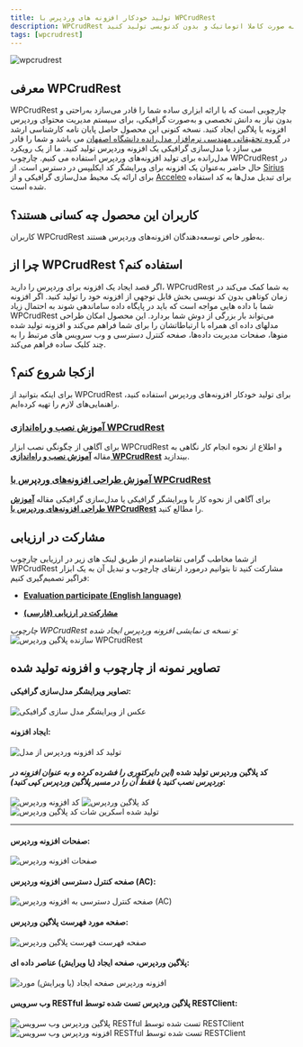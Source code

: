 ```yaml
---
title: تولید خودکار افزونه های وردپرس با WPCrudRest
description: WPCrudRest ابزاری است که با استفاده از آن می توانید افزونه های وردپرس را به صورت کاملا اتوماتیک و بدون کدنویسی تولید کنید.
tags: [wpcrudrest]
---
```

![wpcrudrest](/content/wpcrudrest/wpcrudrest-banner.png)
## معرفی WPCrudRest
WPCrudRest چارچوبی است که با ارائه ابزاری ساده شما را قادر می‌سازد به‌راحتی و بدون نیاز به دانش تخصصی و به‌صورت گرافیکی، برای سیستم مدیریت محتوای وردپرس افزونه یا پلاگین ایجاد کنید.
نسخه کنونی این محصول حاصل پایان نامه کارشناسی ارشد در [گروه تحقیقاتی مهندسی نرم‌افزار مدل‌رانده دانشگاه اصفهان](https://mdse.ui.ac.ir) می باشد و شما را قادر می سازد با مدل‌سازی گرافیکی یک افزونه وردپرس تولید کنید. ما از یک رویکرد مدل‌رانده برای تولید افزونه‌های وردپرس استفاده می کنیم.
چارچوب WPCrudRest در حال حاضر به‌عنوان یک افزونه برای ویرایشگر کد ایکلیپس در دسترس است. از [Sirius](https://www.eclipse.org/sirius/) برای ارائه یک محیط مدل‌سازی گرافیکی و از [Acceleo](https://www.eclipse.org/acceleo/download.html) برای تبدیل مدل‌ها به کد استفاده شده است.

## کاربران این محصول چه کسانی هستند؟
کاربران WPCrudRest  به‌طور خاص توسعه‌دهندگان افزونه‌های وردپرس هستند.
## چرا از WPCrudRest استفاده کنم؟
اگر قصد ایجاد یک افزونه برای وردپرس را دارید، WPCrudRest به شما کمک می‌کند در زمان کوتاهی بدون کد نویسی بخش قابل توجهی از افزونه خود را تولید کنید. اگر افزونه شما با داده هایی مواجه است که باید در پایگاه داده ساماندهی شوند به احتمال زیاد WPCrudRest می‌تواند بار بزرگی از دوش شما بردارد. این محصول امکان طراحی مدلهای داده ای همراه با ارتباطاتشان را برای شما فراهم می‌کند و افزونه تولید شده منوها، صفحات مدیریت داده‌ها، صفحه کنترل دسترسی و وب سرویس های مرتبط را به چند کلیک ساده فراهم می‌کند.

## ازکجا شروع کنم؟

برای اینکه بتوانید از WPCrudRest برای تولید خودکار افزونه‌های وردپرس استفاده کنید، راهنمایی‌های لازم را تهیه کرده‌ایم.

### [آموزش نصب و راه‌اندازی WPCrudRest](/fa/blog/wpcrudrest-setup)
برای آگاهی از چگونگی نصب ابزار WPCrudRest و اطلاع از نحوه انجام کار نگاهی به مقاله **[آموزش نصب و راه‌اندازی WPCrudRest](/fa/blog/wpcrudrest-setup)** بیندازید.

### [آموزش طراحی افزونه‌های وردپرس با WPCrudRest](/fa/blog/wpcrudrest-modelling)
برای آگاهی از نحوه کار با ویرایشگر گرافیکی یا مدل‌سازی گرافیکی مقاله **[آموزش طراحی افزونه‌های وردپرس با WPCrudRest](/fa/blog/wpcrudrest-modelling)** را مطالع کنید.

## مشارکت در ارزیابی
از شما مخاطب گرامی تقاضامندم از طریق لینک های زیر در ارزیابی چارچوب WPCrudRest مشارکت کنید تا بتوانیم درمورد ارتقای چارچوب و تبدیل آن به یک ابزار فراگیر تصمیم‌گیری کنیم:
* **[Evaluation participate (English language)](/en/blog/wpcrudrest-eval)**

* **[مشارکت در ارزیابی (فارسی)](/fa/blog/wpcrudrest-eval)**

_چارچوب WPCrudRest و نسخه ی نمایشی افزونه وردپرس ایجاد شده:_
![سازنده پلاگین وردپرس WPCrudRest](/content/wpcrudrest/wpcrudrest.gif)


## تصاویر نمونه از چارچوب و افزونه تولید شده
#### تصاویر ویرایشگر مدل‌سازی گرافیکی:
![عکس از ویرایشگر مدل سازی گرافیکی](/content/wpcrudrest/graphical-modeling-screenshot.png)

#### ایجاد افزونه:
![تولید کد افزونه وردپرس از مدل](/content/wpcrudrest/generate-code-screenshot.png)

#### کد پلاگین وردپرس تولید شده *(این دایرکتوری را فشرده کرده و به عنوان افزونه در وردپرس نصب کنید یا فقط آن را در مسیر پلاگین وردپرس کپی کنید)*:
![کد افزونه وردپرس](/content/wpcrudrest/generated-plugin-code-screenshot.png)
![کد پلاگین وردپرس](/content/wpcrudrest/generated-plugin-code-screenshot2.png)![تولید شده اسکرین شات کد پلاگین وردپرس](/content/wpcrudrest/generated-plugin-code-screenshot3.png)
___

#### صفحات افزونه وردپرس:
![صفحات افزونه وردپرس](/content/wpcrudrest/microhrm-pages.png)

#### صفحه کنترل دسترسی افزونه وردپرس (AC):
![صفحه کنترل دسترسی به افزونه وردپرس (AC)](/content/wpcrudrest/microhrm-options.png)

#### صفحه مورد فهرست پلاگین وردپرس:
![صفحه فهرست فهرست پلاگین وردپرس](/content/wpcrudrest/microhrm-list-items.png)

#### پلاگین وردپرس، صفحه ایجاد (یا ویرایش) عناصر داده ای:
![افزونه وردپرس صفحه  ایجاد (یا ویرایش) مورد](/content/wpcrudrest/microhrm-edit-item.png)

#### وب سرویس RESTful  پلاگین وردپرس تست شده توسط RESTClient:
![پلاگین وردپرس وب سرویس RESTful تست شده توسط RESTClient](/content/wpcrudrest/microhrm-rest.png)
![افزونه وردپرس وب سرویس RESTful تست شده توسط RESTClient](/content/wpcrudrest/microhrm-rest2.png)
